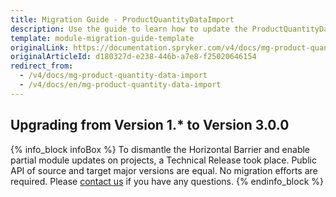 ```yaml
---
title: Migration Guide - ProductQuantityDataImport
description: Use the guide to learn how to update the ProductQuantityDataImport module.
template: module-migration-guide-template
originalLink: https://documentation.spryker.com/v4/docs/mg-product-quantity-data-import
originalArticleId: d180327d-e238-446b-a7e8-f25020646154
redirect_from:
  - /v4/docs/mg-product-quantity-data-import
  - /v4/docs/en/mg-product-quantity-data-import
---
```


## Upgrading from Version 1.* to Version 3.0.0

{% info_block infoBox %}
To dismantle the Horizontal Barrier and enable partial module updates on projects, a Technical Release took place. Public API of source and target major versions are equal. No migration efforts are required. Please [contact us](https://spryker.com/en/support/) if you have any questions.
{% endinfo_block %}

